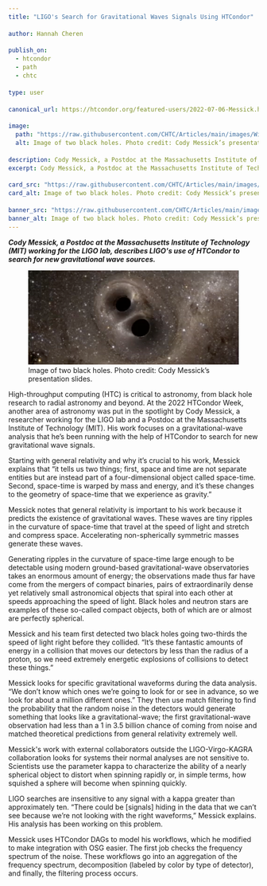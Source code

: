 ```yaml
---
title: "LIGO's Search for Gravitational Waves Signals Using HTCondor"

author: Hannah Cheren

publish_on:
  - htcondor
  - path
  - chtc
  
type: user

canonical_url: https://htcondor.org/featured-users/2022-07-06-Messick.html

image:
  path: "https://raw.githubusercontent.com/CHTC/Articles/main/images/Wilcots-card.png"
  alt: Image of two black holes. Photo credit: Cody Messick’s presentation slides.
  
description: Cody Messick, a Postdoc at the Massachusetts Institute of Technology (MIT) working for the LIGO lab, describes LIGO's use of HTCondor to search for new gravitational wave sources.
excerpt: Cody Messick, a Postdoc at the Massachusetts Institute of Technology (MIT) working for the LIGO lab, describes LIGO's use of HTCondor to search for new gravitational wave sources. 

card_src: "https://raw.githubusercontent.com/CHTC/Articles/main/images/Wilcots-card.png"
card_alt: Image of two black holes. Photo credit: Cody Messick’s presentation slides.

banner_src: "https://raw.githubusercontent.com/CHTC/Articles/main/images/Wilcots-card.png"
banner_alt: Image of two black holes. Photo credit: Cody Messick’s presentation slides.
---
```

  ***Cody Messick, a Postdoc at the Massachusetts Institute of Technology (MIT) working for the LIGO lab, describes LIGO's use of HTCondor to search for new gravitational wave sources.***

  <figure>
  <img src="https://raw.githubusercontent.com/CHTC/Articles/main/images/Messick-card.png" alt="Image of two black holes. Photo credit: Cody Messick’s presentation slides."/>
  <figcaption class="figure-caption">Image of two black holes. Photo credit: Cody Messick’s presentation slides.<br/></figcaption>
</figure>

  High-throughput computing (HTC) is critical to astronomy,  from black hole research to radial astronomy and beyond. At the 2022 HTCondor Week, another area of astronomy was put in the spotlight by Cody Messick, a researcher working for the LIGO lab and a Postdoc at the Massachusetts Institute of Technology (MIT). His work focuses on a gravitational-wave analysis that he’s been running with the help of HTCondor to search for new gravitational wave signals.

  Starting with general relativity and why it’s crucial to his work, Messick explains that “it tells us two things; first, space and time are not separate entities but are instead part of a four-dimensional object called space-time. Second, space-time is warped by mass and energy, and it’s these changes to the geometry of space-time that we experience as gravity.”

  Messick notes that general relativity is important to his work because it predicts the existence of gravitational waves. These waves are tiny ripples in the curvature of space-time that travel at the speed of light and stretch and compress space. Accelerating non-spherically symmetric masses generate these waves.

  Generating ripples in the curvature of space-time large enough to be detectable using modern ground-based gravitational-wave observatories takes an enormous amount of energy; the observations made thus far have come from the mergers of compact binaries, pairs of extraordinarily dense yet relatively small astronomical objects that spiral into each other at speeds approaching the speed of light. Black holes and neutron stars are examples of these so-called compact objects, both of which are or almost are perfectly spherical.

  Messick and his team first detected two black holes going two-thirds the speed of light right before they collided. “It’s these fantastic amounts of energy in a collision that moves our detectors by less than the radius of a proton, so we need extremely energetic explosions of collisions to detect these things.”

  Messick looks for specific gravitational waveforms during the data analysis. “We don’t know which ones we’re going to look for or see in advance, so we look for about a million different ones.” They then use match filtering to find the probability that the random noise in the detectors would generate something that looks like a gravitational-wave; the first gravitational-wave observation had less than a 1 in 3.5 billion chance of coming from noise and matched theoretical predictions from general relativity extremely well. 

  Messick's work with external collaborators outside the LIGO-Virgo-KAGRA collaboration looks for systems  their normal analyses are not sensitive to. Scientists use the parameter kappa to characterize the ability of a nearly spherical object to distort when spinning rapidly or, in simple terms, how squished a sphere will become when spinning quickly. 

  LIGO searches are insensitive to any signal with a kappa greater than approximately ten. “There could be [signals] hiding in the data that we can’t see because we’re not looking with the right waveforms,” Messick explains. His analysis has been working on this problem.

  Messick uses HTCondor DAGs to model his workflows, which he modified to make integration with OSG easier. The first job checks the frequency spectrum of the noise. These workflows go into an aggregation of the frequency spectrum, decomposition (labeled by color by type of detector), and finally, the filtering process occurs.
  

